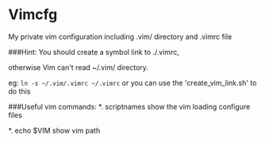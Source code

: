 Vimcfg
======

My private vim configuration including .vim/ directory and .vimrc file

###Hint: 
You should create a symbol link to ./.vimrc,</p> 
otherwise Vim can't read ~/.vim/ directory.</p>

eg: `ln -s ~/.vim/.vimrc ~/.vimrc`
or you can use the 'create_vim_link.sh' to do this

###Useful vim commands:
*. scriptnames  show the vim loading configure files

*. echo $VIM    show vim path
